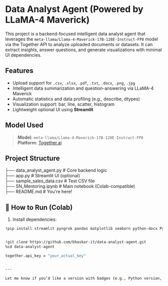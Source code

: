 # Data Analyst Agent (Powered by LLaMA-4 Maverick)

This project is a backend-focused intelligent data analyst agent that leverages the `meta-llama/Llama-4-Maverick-17B-128E-Instruct-FP8` model via the Together API to analyze uploaded documents or datasets. It can extract insights, answer questions, and generate visualizations with minimal UI dependencies.

## Features

- Upload support for `.csv`, `.xlsx`, `.pdf`, `.txt`, `.docx`, `.png`, `.jpg`
- Intelligent data summarization and question-answering via LLaMA-4 Maverick
- Automatic statistics and data profiling (e.g., describe, dtypes)
- Visualization support: bar, line, scatter, histogram
- Lightweight optional UI using **Streamlit**

## Model Used

> **Model:** `meta-llama/Llama-4-Maverick-17B-128E-Instruct-FP8`  
> **Platform:** [Together.ai](https://www.together.ai/)

## Project Structure<br>
├── data_analyst_agent.py # Core backend logic<br>
├── app.py # Streamlit UI (optional)<br>
├── sample_sales_data.csv # Test CSV file<br>
├── SN_Mentoring.ipynb # Main notebook (Colab-compatible)<br>
├── README.md # You're here!<br>


## 🧪 How to Run (Colab)

1. Install dependencies:
```bash
!pip install streamlit pyngrok pandas matplotlib seaborn python-docx PyMuPDF openpyxl together


!git clone https://github.com/bhaskar-it/data-analyst-agent.git
%cd data-analyst-agent

together.api_key = "your_actual_key"


---

Let me know if you’d like a version with badges (e.g., Python version, Streamlit support) or a video/gif demo embedded.
